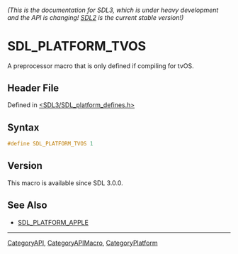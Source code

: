###### (This is the documentation for SDL3, which is under heavy development and the API is changing! [SDL2](https://wiki.libsdl.org/SDL2/) is the current stable version!)
# SDL_PLATFORM_TVOS

A preprocessor macro that is only defined if compiling for tvOS.

## Header File

Defined in [<SDL3/SDL_platform_defines.h>](https://github.com/libsdl-org/SDL/blob/main/include/SDL3/SDL_platform_defines.h)

## Syntax

```c
#define SDL_PLATFORM_TVOS 1
```

## Version

This macro is available since SDL 3.0.0.

## See Also

- [SDL_PLATFORM_APPLE](SDL_PLATFORM_APPLE)

----
[CategoryAPI](CategoryAPI), [CategoryAPIMacro](CategoryAPIMacro), [CategoryPlatform](CategoryPlatform)

